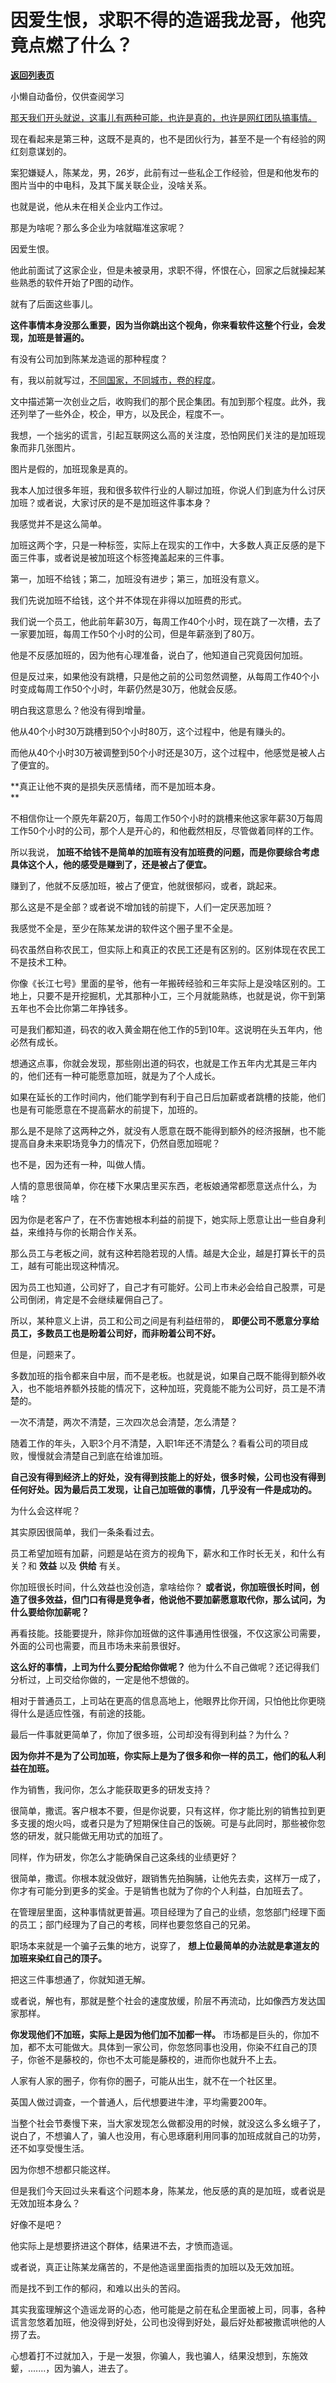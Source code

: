 # 因爱生恨，求职不得的造谣我龙哥，他究竟点燃了什么？

[**返回列表页**](/gzh/记忆承载)

小懒自动备份，仅供查阅学习

[那天我们开头就说，这事儿有两种可能，也许是真的，也许是网红团队搞事情。  
](http://mp.weixin.qq.com/s?__biz=MzU0MjYwNDU2Mw==&mid=2247510293&idx=1&sn=925f7a127c889bd4f804570fc71aa7db&chksm=fb1ac569cc6d4c7f886d0a1be63dc32e0f717dadbc8029e1a9f444d4d065a17e83f0de2c856d&scene=21#wechat_redirect)

现在看起来是第三种，这既不是真的，也不是团伙行为，甚至不是一个有经验的网红刻意谋划的。

案犯嫌疑人，陈某龙，男，26岁，此前有过一些私企工作经验，但是和他发布的图片当中的中电科，及其下属关联企业，没啥关系。  

也就是说，他从未在相关企业内工作过。  

那是为啥呢？那么多企业为啥就瞄准这家呢？

因爱生恨。

他此前面试了这家企业，但是未被录用，求职不得，怀恨在心，回家之后就操起某些熟悉的软件开始了P图的动作。  

就有了后面这些事儿。

 **这件事情本身没那么重要，因为当你跳出这个视角，你来看软件这整个行业，会发现，加班是普遍的。**

有没有公司加到陈某龙造谣的那种程度？

有，我以前就写过，[不同国家，不同城市，卷的程度](http://mp.weixin.qq.com/s?__biz=MzU0MjYwNDU2Mw==&mid=2247510270&idx=1&sn=a8a506448158f0f4168358a41027836e&chksm=fb1ac482cc6d4d9440c026075587289090431cfed30c7a4d331b77c2d13f57eb91e91cb6dd26&scene=21#wechat_redirect)。

文中描述第一次创业之后，收购我们的那个民企集团。有加到那个程度。此外，我还列举了一些外企，校企，甲方，以及民企，程度不一。

我想，一个拙劣的谎言，引起互联网这么高的关注度，恐怕网民们关注的是加班现象而非几张图片。  

图片是假的，加班现象是真的。  

我本人加过很多年班，我和很多软件行业的人聊过加班，你说人们到底为什么讨厌加班？或者说，大家讨厌的是不是加班这件事本身？

我感觉并不是这么简单。

加班这两个字，只是一种标签，实际上在现实的工作中，大多数人真正反感的是下面三件事，或者说是被加班这个标签掩盖起来的三件事。  

第一，加班不给钱；第二，加班没有进步；第三，加班没有意义。

我们先说加班不给钱，这个并不体现在非得以加班费的形式。

我们说一个员工，他此前年薪30万，每周工作40个小时，现在跳了一次槽，去了一家要加班，每周工作50个小时的公司，但是年薪涨到了80万。

他是不反感加班的，因为他有心理准备，说白了，他知道自己究竟因何加班。

但是反过来，如果他没有跳槽，只是他之前的公司忽然调整，从每周工作40个小时变成每周工作50个小时，年薪仍然是30万，他就会反感。  

明白我这意思么？他没有得到增量。  

他从40个小时30万跳槽到50个小时80万，这个过程中，他是有赚头的。  

而他从40个小时30万被调整到50个小时还是30万，这个过程中，他感觉是被人占了便宜的。

 **真正让他不爽的是损失厌恶情绪，而不是加班本身。  
**

不相信你让一个原先年薪20万，每周工作50个小时的跳槽来他这家年薪30万每周工作50个小时的公司，那个人是开心的，和他截然相反，尽管做着同样的工作。  

所以我说， **加班不给钱不是简单的加班有没有加班费的问题，而是你要综合考虑具体这个人，他的感受是赚到了，还是被占了便宜。**  

赚到了，他就不反感加班，被占了便宜，他就很郁闷，或者，跳起来。  

那么这是不是全部？或者说不增加钱的前提下，人们一定厌恶加班？

我感觉不全是，至少在陈某龙讲的软件这个圈子里不全是。

码农虽然自称农民工，但实际上和真正的农民工还是有区别的。区别体现在农民工不是技术工种。

你像《长江七号》里面的星爷，他有一年搬砖经验和三年实际上是没啥区别的。工地上，只要不是开挖掘机，尤其那种小工，三个月就能熟练，也就是说，你干到第五年也不会比你第二年挣钱多。

可是我们都知道，码农的收入黄金期在他工作的5到10年。这说明在头五年内，他必然有成长。

想通这点事，你就会发现，那些刚出道的码农，也就是工作五年内尤其是三年内的，他们还有一种可能愿意加班，就是为了个人成长。

如果在延长的工作时间内，他们能学到有利于自己日后加薪或者跳槽的技能，他们也是有可能愿意在不提高薪水的前提下，加班的。

那么是不是除了这两种之外，就没有人愿意在既不能得到额外的经济报酬，也不能提高自身未来职场竞争力的情况下，仍然自愿加班呢？  

也不是，因为还有一种，叫做人情。

人情的意思很简单，你在楼下水果店里买东西，老板娘通常都愿意送点什么，为啥？

因为你是老客户了，在不伤害她根本利益的前提下，她实际上愿意让出一些自身利益，来维持与你的长期合作关系。

那么员工与老板之间，就有这种若隐若现的人情。越是大企业，越是打算长干的员工，越有可能出现这种情况。

因为员工也知道，公司好了，自己才有可能好。公司上市未必会给自己股票，可是公司倒闭，肯定是不会继续雇佣自己了。

所以，某种意义上讲，员工和公司之间是有利益纽带的， **即便公司不愿意分享给员工，多数员工也是盼着公司好，而非盼着公司不好。**

但是，问题来了。  

多数加班的指令都来自中层，而不是老板。也就是说，如果自己既不能得到额外收入，也不能培养额外技能的情况下，这种加班，究竟能不能为公司好，员工是不清楚的。  

一次不清楚，两次不清楚，三次四次总会清楚，怎么清楚？  

随着工作的年头，入职3个月不清楚，入职1年还不清楚么？看看公司的项目成败，慢慢就会清楚自己到底在给谁加班。  

 **自己没有得到经济上的好处，没有得到技能上的好处，很多时候，公司也没有得到任何好处。因为最后员工发现，让自己加班做的事情，几乎没有一件是成功的。**

为什么会这样呢？  

其实原因很简单，我们一条条看过去。

员工希望加班有加薪，问题是站在资方的视角下，薪水和工作时长无关，和什么有关？和 **效益** 以及 **供给** 有关。

你加班很长时间，什么效益也没创造，拿啥给你？
**或者说，你加班很长时间，创造了很多效益，但门口有得是竞争者，他说他不要加薪愿意取代你，那么试问，为什么要给你加薪呢？**

再看技能。技能要提升，除非你加班做的这件事通用性很强，不仅这家公司需要，外面的公司也需要，而且市场未来前景很好。  

 **这么好的事情，上司为什么要分配给你做呢？** 他为什么不自己做呢？还记得我们分析过，上司交给你做的，一定是他不想做的。  

相对于普通员工，上司站在更高的信息高地上，他眼界比你开阔，只怕他比你更晓得什么是适应性强，有前途的技能。  

最后一件事就更简单了，你加了很多班，公司却没有得到利益？为什么？  

 **因为你并不是为了公司加班，你实际上是为了很多和你一样的员工，他们的私人利益在加班。**

作为销售，我问你，怎么才能获取更多的研发支持？

很简单，撒谎。客户根本不要，但是你说要，只有这样，你才能比别的销售拉到更多支援的炮火吗，或者只是为了短期保住自己的饭碗。可是与此同时，那些被你忽悠的研发，就只能做无用功式的加班了。

同样，作为研发，你怎么才能确保自己这条线的业绩更好？

很简单，撒谎。你根本就没做好，跟销售先拍胸脯，让他先去卖，这样万一成了，你才有可能分到更多的奖金。于是销售也就为了你的个人利益，白加班去了。

在管理层里面，这种事情就更普遍。项目经理为了自己的业绩，忽悠部门经理下面的员工；部门经理为了自己的考核，同样也要忽悠自己的兄弟。  

职场本来就是一个骗子云集的地方，说穿了， **想上位最简单的办法就是拿道友的加班来染红自己的顶子。**  

把这三件事想通了，你就知道无解。  

或者说，解也有，那就是整个社会的速度放缓，阶层不再流动，比如像西方发达国家那样。  

 **你发现他们不加班，实际上是因为他们加不加都一样。**
市场都是巨头的，你加不加，都不太可能做大。具体到一家公司，你忽悠同事也没用，你染不红自己的顶子，你爸不是藤校的，你也不太可能是藤校的，进而你也就升不上去。

人家有人家的圈子，你有你的圈子，可能从出生，就不在一个社区里。

英国人做过调查，一个普通人，后代想要进牛津，平均需要200年。

当整个社会节奏慢下来，当大家发现怎么做都没用的时候，就没这么多幺蛾子了，说白了，不想骗人了，骗人也没用，有心思琢磨利用同事的加班成就自己的功劳，还不如享受慢生活。  

因为你想不想都只能这样。

但是我们今天回过头来看这个问题本身，陈某龙，他反感的真的是加班，或者说是无效加班本身么？  

好像不是吧？

他实际上是想要挤进这个群体，结果进不去，才愤而造谣。

或者说，真正让陈某龙痛苦的，不是他造谣里面指责的加班以及无效加班。

而是找不到工作的郁闷，和难以出头的苦闷。

其实我蛮理解这个造谣龙哥的心态，他可能是之前在私企里面被上司，同事，各种谎言忽悠着加班，他没得到好处，公司也没得到好处，最后好处都被撒谎哄他的人捞了去。  

心想着打不过就加入，于是一发狠，你骗人，我也骗人，结果没想到，东施效颦，.......，因为骗人，进去了。

